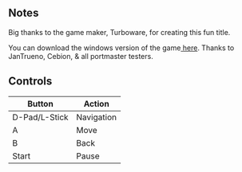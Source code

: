## Notes
Big thanks to the game maker, Turboware, for creating this fun title. 

You can download the windows version of the game[ here](https://turboware.itch.io/drinkndrive?download). Thanks to JanTrueno, Cebion, & all portmaster testers. 

## Controls

| Button | Action |
|--|--| 
|D-Pad/L-Stick|Navigation|
|A|Move|
|B|Back|
|Start|Pause|


